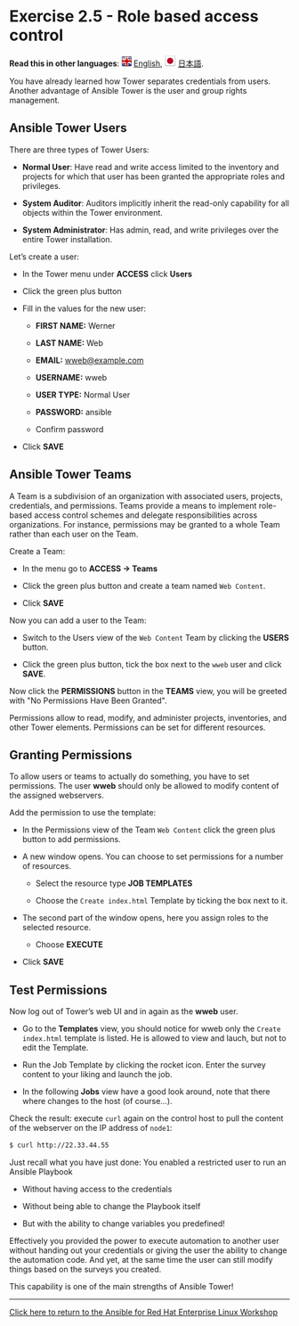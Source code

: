 # Exercise 2.5 - Role based access control

**Read this in other languages**: ![uk](../../../images/uk.png) [English](README.md),  ![japan](../../../images/japan.png) [日本語](README.ja.md).

You have already learned how Tower separates credentials from users. Another advantage of Ansible Tower is the user and group rights management.

## Ansible Tower Users

There are three types of Tower Users:

- **Normal User**: Have read and write access limited to the inventory and projects for which that user has been granted the appropriate roles and privileges.

- **System Auditor**: Auditors implicitly inherit the read-only capability for all objects within the Tower environment.

- **System Administrator**: Has admin, read, and write privileges over the entire Tower installation.

Let’s create a user:

- In the Tower menu under **ACCESS** click **Users**

- Click the green plus button

- Fill in the values for the new user:
  
    - **FIRST NAME:** Werner
  
    - **LAST NAME:** Web
  
    - **EMAIL:** wweb@example.com
  
    - **USERNAME:** wweb
  
    - **USER TYPE:** Normal User
  
    - **PASSWORD:** ansible
  
    - Confirm password

- Click **SAVE**

## Ansible Tower Teams

A Team is a subdivision of an organization with associated users, projects, credentials, and permissions. Teams provide a means to implement role-based access control schemes and delegate responsibilities across organizations. For instance, permissions may be granted to a whole Team rather than each user on the Team.

Create a Team:

- In the menu go to **ACCESS → Teams**

- Click the green plus button and create a team named `Web Content`.

- Click **SAVE**

Now you can add a user to the Team:

- Switch to the Users view of the `Web Content` Team by clicking the **USERS** button.

- Click the green plus button, tick the box next to the `wweb` user and click **SAVE**.

Now click the **PERMISSIONS** button in the **TEAMS** view, you will be greeted with "No Permissions Have Been Granted".

Permissions allow to read, modify, and administer projects, inventories, and other Tower elements. Permissions can be set for different resources.

## Granting Permissions

To allow users or teams to actually do something, you have to set permissions. The user **wweb** should only be allowed to modify content of the assigned webservers.

Add the permission to use the template:

- In the Permissions view of the Team `Web Content` click the green plus button to add permissions.

- A new window opens. You can choose to set permissions for a number of resources.
  
    - Select the resource type **JOB TEMPLATES**
  
    - Choose the `Create index.html` Template by ticking the box next to it.

- The second part of the window opens, here you assign roles to the selected resource.
  
    - Choose **EXECUTE**

- Click **SAVE**

## Test Permissions

Now log out of Tower’s web UI and in again as the **wweb** user.

- Go to the **Templates** view, you should notice for wweb only the `Create
  index.html` template is listed. He is allowed to view and lauch, but not to edit the Template.

- Run the Job Template by clicking the rocket icon. Enter the survey content to your liking and launch the job.

- In the following **Jobs** view have a good look around, note that there where changes to the host (of course…​).

Check the result: execute `curl` again on the control host to pull the content of the webserver on the IP address of `node1`:

```bash
$ curl http://22.33.44.55
```

Just recall what you have just done: You enabled a restricted user to run an Ansible Playbook

  - Without having access to the credentials

  - Without being able to change the Playbook itself

  - But with the ability to change variables you predefined\!

Effectively you provided the power to execute automation to another user without handing out your credentials or giving the user the ability to change the automation code. And yet, at the same time the user can still modify things based on the surveys you created.

This capability is one of the main strengths of Ansible Tower\!

----

[Click here to return to the Ansible for Red Hat Enterprise Linux Workshop](../README.md#section-2---ansible-tower-exercises)
